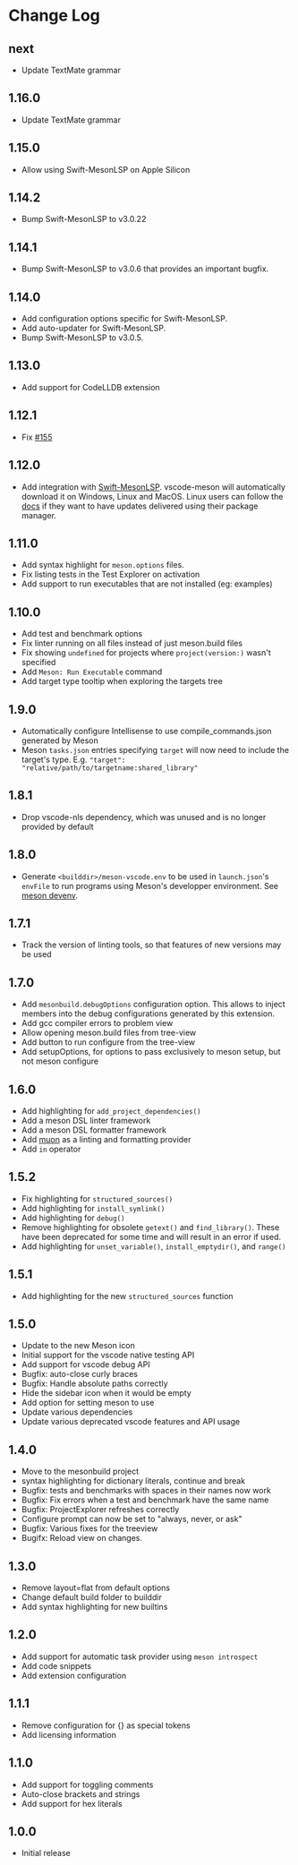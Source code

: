 # Change Log

## next

- Update TextMate grammar

## 1.16.0

- Update TextMate grammar

## 1.15.0

- Allow using Swift-MesonLSP on Apple Silicon

## 1.14.2

- Bump Swift-MesonLSP to v3.0.22

## 1.14.1

- Bump Swift-MesonLSP to v3.0.6 that provides an important bugfix.

## 1.14.0

- Add configuration options specific for Swift-MesonLSP.
- Add auto-updater for Swift-MesonLSP.
- Bump Swift-MesonLSP to v3.0.5.

## 1.13.0

- Add support for CodeLLDB extension

## 1.12.1

- Fix [#155](https://github.com/mesonbuild/vscode-meson/issues/155)

## 1.12.0

- Add integration with
  [Swift-MesonLSP](https://github.com/JCWasmx86/Swift-MesonLSP). vscode-meson
  will automatically download it on Windows, Linux and MacOS. Linux users can
  follow the [docs](https://github.com/JCWasmx86/Swift-MesonLSP/tree/main/Docs)
  if they want to have updates delivered using their package manager.

## 1.11.0

- Add syntax highlight for `meson.options` files.
- Fix listing tests in the Test Explorer on activation
- Add support to run executables that are not installed (eg: examples)

## 1.10.0

- Add test and benchmark options
- Fix linter running on all files instead of just meson.build files
- Fix showing `undefined` for projects where `project(version:)` wasn't
  specified
- Add `Meson: Run Executable` command
- Add target type tooltip when exploring the targets tree

## 1.9.0

- Automatically configure Intellisense to use compile_commands.json generated by
  Meson
- Meson `tasks.json` entries specifying `target` will now need to include the
  target's type. E.g. `"target": "relative/path/to/targetname:shared_library"`

## 1.8.1

- Drop vscode-nls dependency, which was unused and is no longer provided by
  default

## 1.8.0

- Generate `<builddir>/meson-vscode.env` to be used in `launch.json`'s `envFile`
  to run programs using Meson's developper environment. See
  [meson devenv](https://mesonbuild.com/Commands.html#devenv).

## 1.7.1

- Track the version of linting tools, so that features of new versions may be
  used

## 1.7.0

- Add `mesonbuild.debugOptions` configuration option. This allows to inject
  members into the debug configurations generated by this extension.
- Add gcc compiler errors to problem view
- Allow opening meson.build files from tree-view
- Add button to run configure from the tree-view
- Add setupOptions, for options to pass exclusively to meson setup, but not
  meson configure

## 1.6.0

- Add highlighting for `add_project_dependencies()`
- Add a meson DSL linter framework
- Add a meson DSL formatter framework
- Add [muon](https://muon.build) as a linting and formatting provider
- Add `in` operator

## 1.5.2

- Fix highlighting for `structured_sources()`
- Add highlighting for `install_symlink()`
- Add highlighting for `debug()`
- Remove highlighting for obsolete `getext()` and `find_library()`. These have
  been deprecated for some time and will result in an error if used.
- Add highlighting for `unset_variable()`, `install_emptydir()`, and `range()`

## 1.5.1

- Add highlighting for the new `structured_sources` function

## 1.5.0

- Update to the new Meson icon
- Initial support for the vscode native testing API
- Add support for vscode debug API
- Bugfix: auto-close curly braces
- Bugfix: Handle absolute paths correctly
- Hide the sidebar icon when it would be empty
- Add option for setting meson to use
- Update various dependencies
- Update various deprecated vscode features and API usage

## 1.4.0

- Move to the mesonbuild project
- syntax highlighting for dictionary literals, continue and break
- Bugfix: tests and benchmarks with spaces in their names now work
- Bugfix: Fix errors when a test and benchmark have the same name
- Bugfix: ProjectExplorer refreshes correctly
- Configure prompt can now be set to "always, never, or ask"
- Bugfix: Various fixes for the treeview
- Bugifx: Reload view on changes.

## 1.3.0

- Remove layout=flat from default options
- Change default build folder to builddir
- Add syntax highlighting for new builtins

## 1.2.0

- Add support for automatic task provider using `meson introspect`
- Add code snippets
- Add extension configuration

## 1.1.1

- Remove configuration for {} as special tokens
- Add licensing information

## 1.1.0

- Add support for toggling comments
- Auto-close brackets and strings
- Add support for hex literals

## 1.0.0

- Initial release
